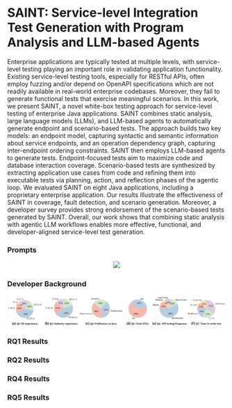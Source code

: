 # SAINT: Service-level Integration Test Generation with Program Analysis and LLM-based Agents
Enterprise applications are typically tested at multiple levels, with service-level testing playing an important role in validating application functionality. Existing service-level testing tools, especially for RESTful APIs, often employ fuzzing and/or depend on OpenAPI specifications which are not readily available in real-world enterprise codebases. Moreover, they fail to generate functional tests that exercise meaningful scenarios. In this work, we present SAINT, a novel white-box testing approach for service-level testing of enterprise Java applications. SAINT combines static analysis, large language models (LLMs), and LLM-based agents to automatically generate endpoint and scenario-based tests. The approach builds two key models: an endpoint model, capturing syntactic and semantic information about service endpoints, and an operation dependency graph, capturing inter-endpoint ordering constraints. SAINT then employs LLM-based agents to generate tests. Endpoint-focused tests aim to maximize code and database interaction coverage. Scenario-based tests are synthesized by extracting application use cases from code and refining them into executable tests via planning, action, and reflection phases of the agentic loop. We evaluated SAINT on eight Java applications, including a proprietary enterprise application. Our results illustrate the effectiveness of SAINT in coverage, fault detection, and scenario generation. Moreover, a developer survey provides strong endorsement of the scenario-based tests generated by SAINT. Overall, our work shows that combining static analysis with agentic LLM workflows enables more effective, functional, and developer-aligned service-level test generation.

### Prompts
<p align="center">
  <img src="short_prompt.jpg" >
</p>

### Developer Background
<p align="center">
  <img src="background.png" >
</p>

### RQ1 Results

### RQ2 Results


### RQ4 Results


### RQ5 Results
